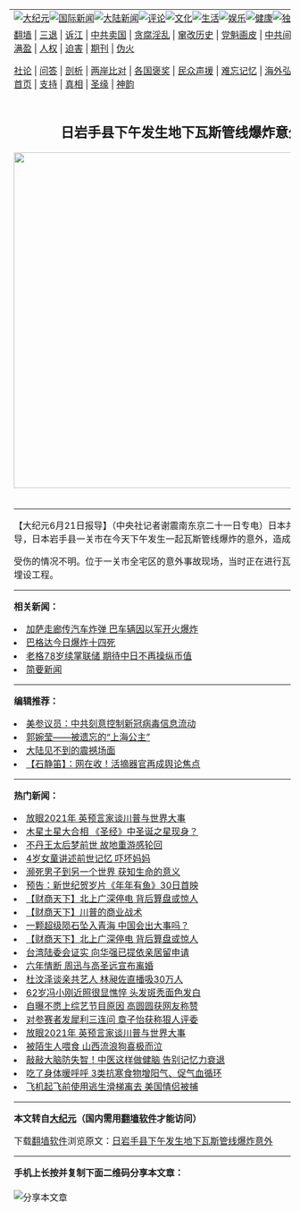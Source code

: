 <a name="1" id="1" target="_blank"></a><span id="1"></span>
<table align=center border="0"><tr><td colspan="2" VALIGN=TOP><a href="https://github.com/vvuthu3265/djy/blob/master/gb/nsc413.md#1"><img src="https://raw.githubusercontent.com/vvuthu3265/www/master/t/djy/1.jpg" title="大纪元"></a><a href="https://github.com/vvuthu3265/djy/blob/master/gb/n24hr.md#1"><img src="https://raw.githubusercontent.com/vvuthu3265/www/master/t/djy/3.jpg" title="国际新闻"></a><a href="https://github.com/vvuthu3265/djy/blob/master/gb/nsc413.md#1"><img src="https://raw.githubusercontent.com/vvuthu3265/www/master/t/djy/4.jpg" title="大陆新闻"></a><a href="https://github.com/vvuthu3265/djy/blob/master/gb/news392.md#1"><img src="https://raw.githubusercontent.com/vvuthu3265/www/master/t/djy/5.jpg" title="评论"></a><a href="https://github.com/vvuthu3265/djy/blob/master/gb/news2007.md#1"><img src="https://raw.githubusercontent.com/vvuthu3265/www/master/t/djy/6.jpg" title="文化"></a><a href="https://github.com/vvuthu3265/djy/blob/master/gb/news2008.md#1"><img src="https://raw.githubusercontent.com/vvuthu3265/www/master/t/djy/7.jpg" title="生活"></a><a href="https://github.com/vvuthu3265/djy/blob/master/gb/ncyule.md#1"><img src="https://raw.githubusercontent.com/vvuthu3265/www/master/t/djy/8.jpg" title="娱乐"></a><a href="https://github.com/vvuthu3265/djy/blob/master/gb/nsc1002.md#1"><img src="https://raw.githubusercontent.com/vvuthu3265/www/master/t/djy/9.jpg" title="健康"><a href="https://github.com/vvuthu3265/djy/blob/master/gb/nf6092.md#1"><img src="https://raw.githubusercontent.com/vvuthu3265/www/master/t/djy/10a.jpg" title="独家"></a><a href="https://github.com/vvuthu3265/djy/blob/master/gb/nf4514.md#1"><img src="https://raw.githubusercontent.com/vvuthu3265/www/master/t/djy/12a.jpg" title="头条"></a></td></tr>
<tr><td colspan="2" VALIGN=TOP><a target="_blank" href="https://github.com/vvuthu3265/www/blob/master/README.md?zsrh#1">翻墙</a> | <a target="_blank" href="https://github.com/vvuthu3265/djy/blob/master/gb/nf5657.md#1">三退</a> | <a target="_blank" href="https://github.com/vvuthu3265/djy/blob/master/gb/nf6124.md#1">诉江</a> | <a target="_blank" href="https://github.com/vvuthu3265/djy/blob/master/gb/nf1176117.md#1">中共卖国</a> | <a target="_blank" href="https://github.com/vvuthu3265/djy/blob/master/gb/nf5773.md#1">贪腐淫乱</a> | <a target="_blank" href="https://github.com/vvuthu3265/djy/blob/master/gb/nf1176115.md#1">窜改历史</a> | <a target="_blank" href="https://github.com/vvuthu3265/djy/blob/master/gb/nf1176107.md#1">党魁画皮</a> | <a target="_blank" href="https://github.com/vvuthu3265/djy/blob/master/gb/nf1320400.md#1">中共间谍</a> | <a target="_blank" href="https://github.com/vvuthu3265/djy/blob/master/gb/nf1176114.md#1">破坏传统</a> | <a target="_blank" href="https://github.com/vvuthu3265/ntdtv/blob/master/gb/prog447_1.md#1">恶贯满盈</a> | <a target="_blank" href="https://github.com/vvuthu3265/djy/blob/master/gb/ncid278.md#1">人权</a> | <a target="_blank" href="https://github.com/vvuthu3265/djy/blob/master/gb/nf1176111.md#1">迫害</a> | <a target="_blank" href="https://gitlab.com/szzdlab/mh-qikan/blob/master/README.md#1">期刊</a> | <a target="_blank" href="https://github.com/vvuthu3265/djy/blob/master/gb/nf5562.md#1">伪火</a></p><p><a target="_blank" href="https://github.com/vvuthu3265/djy/blob/master/gb/9p.md#1">社论</a> | <a target="_blank" href="https://github.com/vvuthu3265/djy/blob/master/gb/nf4378.md#1">问答</a> | <a target="_blank" href="https://github.com/vvuthu3265/djy/blob/master/gb/nf5792.md#1">剖析</a> | <a target="_blank" href="https://github.com/vvuthu3265/djy/blob/master/gb/nf5735.md#1">两岸比对</a> | <a target="_blank" href="https://github.com/vvuthu3265/djy/blob/master/gb/nf6119.md#1">各国褒奖</a> | <a target="_blank" href="https://github.com/vvuthu3265/djy/blob/master/gb/nf6120.md#1">民众声援</a> | <a target="_blank" href="https://github.com/vvuthu3265/djy/blob/master/gb/nf1188594.md#1">难忘记忆</a> | <a target="_blank" href="https://github.com/vvuthu3265/djy/blob/master/gb/nf3180.md#1">海外弘传</a> | <a target="_blank" href="https://github.com/vvuthu3265/djy/blob/master/gb/nf5410.md#1">万人上访</a> | <a target="_blank" href="https://github.com/vvuthu3265/www/blob/master/README.md?zsrh#1">平台首页</a> | <a target="_blank" href="https://github.com/vvuthu3265/djy/blob/master/gb/nf4386.md#1">支持</a> | <a target="_blank" href="https://github.com/vvuthu3265/djy/blob/master/gb/nf4389.md#1">真相</a> | <a target="_blank" href="https://github.com/vvuthu3265/djy/blob/master/gb/nf5790.md#1">圣缘</a> | <a target="_blank" href="https://github.com/vvuthu3265/djy/blob/master/gb/nf4786.md#1">神韵</a></td></tr>
<tr><td VALIGN=TOP width="626"><h2 align=center>日岩手县下午发生地下瓦斯管线爆炸意外</h2>
<img width="600" src="https://i.epochtimes.com/assets/uploads/2020/12/f258f47b3d77ac2c3b447ced06a5eef5-320x200.jpg" />
<h6></h6>
<hr>
	<p>【大纪元6月21日报导】（中央社记者谢震南东京二十一日专电）日本共同通信社报导，日本岩手县一关市在今天下午发生一起瓦斯管线<ahref="https://github.com/vvuthu3265/djy/blob/master/gb/tag/%E7%88%86%E7%82%B8.md#1">爆炸</a>的意外，造成四人受伤。</p>
<p>受伤的情况不明。位于一关市全宅区的意外事故现场，当时正在进行瓦斯地下管线的埋设工程。</p>
	
<hr>


<strong>相关新闻：</strong>
<li><a href="https://github.com/vvuthu3265/djy/blob/master/gb/4/6/16/n569718.md#1">加萨走廊传汽车炸弹 巴车辆因以军开火爆炸</a></li>
<li><a href="https://github.com/vvuthu3265/djy/blob/master/gb/4/6/17/n571401.md#1">巴格达今日爆炸十四死</a></li>
<li><a href="https://github.com/vvuthu3265/djy/blob/master/gb/4/6/17/n571431.md#1">老格78岁续掌联储 期待中日不再操纵币值</a></li>
<li><a href="https://github.com/vvuthu3265/djy/blob/master/gb/4/6/17/n571472.md#1">简要新闻</a></li>
<hr>


<strong>编辑推荐：</strong>
<li><a href="https://github.com/onzhi266/djy/blob/master/gb/20/2/22/n11887949.md#1">美参议员：中共刻意控制新冠病毒信息流动</a></li>
<li><a href="https://github.com/tsiac2612/djy/blob/master/gb/17/11/14/n9839893.md#1" target="_blank">郭婉莹——被遗忘的“上海公主”</a></li><li><a href="https://github.com/vvuthu3265/djy/blob/master/gb/13/11/27/n4020290.md?dfh#1" target="_blank">大陆见不到的震撼场面</a></li><li><a href="https://github.com/tsiac2612/djy/blob/master/gb/12/9/14/n3683060.md#1" target="_blank">【石静笛】：网在收！活摘器官再成舆论焦点</a></li>
<hr>

<strong>热门新闻：</strong>
<li><a href="https://github.com/vvuthu3265/djy/blob/master/gb/20/12/23/n12639978.md#1">放眼2021年 英预言家谈川普与世界大事</a></li>
<li><a href="https://github.com/vvuthu3265/djy/blob/master/gb/20/12/20/n12633276.md#1">木星土星大合相 《圣经》中圣诞之星现身？</a></li>
<li><a href="https://github.com/vvuthu3265/djy/blob/master/gb/20/12/22/n12638393.md#1">不丹王太后梦前世 故地重游感轮回</a></li>
<li><a href="https://github.com/vvuthu3265/djy/blob/master/gb/20/12/23/n12639398.md#1">4岁女童讲述前世记忆 吓坏妈妈</a></li>
<li><a href="https://github.com/vvuthu3265/djy/blob/master/gb/20/12/22/n12637662.md#1">濒死男子到另一个世界 获知生命的意义</a></li>
<li><a href="https://github.com/vvuthu3265/djy/blob/master/gb/20/12/25/n12645367.md#1">预告：新世纪贺岁片《年年有鱼》30日首映</a></li>
<li><a href="https://github.com/vvuthu3265/djy/blob/master/gb/20/12/24/n12643382.md#1">【财商天下】北上广深停电 背后算盘或惊人</a></li>
<li><a href="https://github.com/vvuthu3265/djy/blob/master/gb/20/12/25/n12645259.md#1">【财商天下】川普的商业战术</a></li>
<li><a href="https://github.com/vvuthu3265/djy/blob/master/gb/20/12/24/n12643078.md#1">一颗超级陨石坠入青海 中国会出大事吗？</a></li>
<li><a href="https://github.com/vvuthu3265/djy/blob/master/gb/20/12/24/n12643382.md#1">【财商天下】北上广深停电 背后算盘或惊人</a></li>
<li><a href="https://github.com/vvuthu3265/djy/blob/master/gb/20/12/24/n12642158.md#1">台湾陆委会证实 向华强已提依亲居留申请</a></li>
<li><a href="https://github.com/vvuthu3265/djy/blob/master/gb/20/12/23/n12640869.md#1">六年情断 周迅与高圣远宣布离婚</a></li>
<li><a href="https://github.com/vvuthu3265/djy/blob/master/gb/20/12/24/n12642145.md#1">杜汶泽谈亲共艺人 林昶佐直播吸30万人</a></li>
<li><a href="https://github.com/vvuthu3265/djy/blob/master/gb/20/12/25/n12643860.md#1">62岁冯小刚近照很显憔悴 头发斑秃面色发白</a></li>
<li><a href="https://github.com/vvuthu3265/djy/blob/master/gb/20/12/24/n12641430.md#1">自曝不愿上综艺节目原因 高圆圆获网友称赞</a></li>
<li><a href="https://github.com/vvuthu3265/djy/blob/master/gb/20/12/25/n12645462.md#1">对参赛者发犀利三连问 章子怡获称狠人评委</a></li>
<li><a href="https://github.com/vvuthu3265/djy/blob/master/gb/20/12/23/n12639978.md#1">放眼2021年 英预言家谈川普与世界大事</a></li>
<li><a href="https://github.com/vvuthu3265/djy/blob/master/gb/20/12/25/n12644367.md#1">被陌生人喂食 山西流浪狗喜极而泣</a></li>
<li><a href="https://github.com/vvuthu3265/djy/blob/master/gb/20/12/23/n12640899.md#1">敲敲大脑防失智！中医这样做健脑 告别记忆力衰退</a></li>
<li><a href="https://github.com/vvuthu3265/djy/blob/master/gb/20/12/23/n12640494.md#1">吃了身体暖呼呼 3类抗寒食物增阳气、促气血循环</a></li>
<li><a href="https://github.com/vvuthu3265/djy/blob/master/gb/20/12/24/n12641812.md#1">飞机起飞前使用逃生滑梯离去 美国情侣被捕</a></li>
<hr>

<strong>本文转自<a href="https://www.epochtimes.com">大纪元</a>（国内需用<a href="https://github.com/vvuthu3265/www/blob/master/README.md#8">翻墙软件</a>才能访问）</strong><p>下载<a href="https://github.com/vvuthu3265/www/blob/master/README.md#8">翻墙软件</a>浏览原文：<a href="https://www.epochtimes.com/gb/4/6/21/n575031.htm">日岩手县下午发生地下瓦斯管线爆炸意外</a></p><hr>

<strong>手机上长按并复制下面二维码分享本文章：</strong><br><br><img src="https://chart.apis.google.com/chart?cht=qr&chs=240x240&choe=UTF-8&chld=M|2&chl=https://github.com/vvuthu3265/djy/blob/master/gb/4/6/21/n575031.md%231" title="分享本文章"></td><td VALIGN=TOP><a href="https://github.com/vvuthu3265/djy/blob/master/gb/16/1/21/n4622075.md?dfh#1" target="_blank"><img src="https://raw.githubusercontent.com/vvuthu3265/djy/master/gb/300/wei-f1.jpg" title="中共的伪火骗局"  alt="中共的伪火骗局"></a><br><a href="https://github.com/vvuthu3265/www/blob/master/README.md?dfh#9" target="_blank"><img src="https://raw.githubusercontent.com/vvuthu3265/djy/master/gb/300/yong-h.jpg" title="永恒的见证"  alt="永恒的见证"></a><br><a href="https://github.com/vvuthu3265/djy/blob/master/gb/13/9/29/n3974789.md?dfh#1" target="_blank"><img src="https://raw.githubusercontent.com/vvuthu3265/djy/master/gb/300/shang-lnz.jpg" title="善良女子被中共投男牢"  alt="善良女子被中共投男牢"></a><br><a href="https://github.com/vvuthu3265/djy/blob/master/gb/16/3/16/n4663449.md?dfh#1" target="_blank"><img src="https://raw.githubusercontent.com/vvuthu3265/djy/master/gb/300/huo-z3.jpg" title="警卫目击活摘器官"  alt="警卫目击活摘器官"></a><br><a href="https://github.com/vvuthu3265/djy/blob/master/gb/16/8/7/n8177641.md?dfh#1" target="_blank"><img src="https://raw.githubusercontent.com/vvuthu3265/djy/master/gb/300/huo-z4.jpg" title="证人描述活摘恐怖"  alt="证人描述活摘恐怖"></a><br><a href="https://github.com/vvuthu3265/djy/blob/master/gb/10/4/19/n2881569.md?dfh#1" target="_blank"><img src="https://raw.githubusercontent.com/vvuthu3265/djy/master/gb/300/huo-z1.jpg" title="揭开活摘器官黑幕"  alt="揭开活摘器官黑幕"></a><br><a href="https://github.com/vvuthu3265/djy/blob/master/gb/10/11/7/n3077476.md?dfh#1" target="_blank"><img src="https://raw.githubusercontent.com/vvuthu3265/djy/master/gb/300/ma-ks.jpg" title="马克思的成魔之路"  alt="马克思的成魔之路"></a><br><a href="https://github.com/vvuthu3265/djy/blob/master/gb/14/6/9/n4173977.md?dfh#1" target="_blank"><img src="https://raw.githubusercontent.com/vvuthu3265/djy/master/gb/300/chang-zs.jpg" title="藏字石 蕴天机"  alt="藏字石 蕴天机"></a><br><a href="https://github.com/vvuthu3265/djy/blob/master/gb/18/5/10/n10381511.md?dfh#1" target="_blank"><img src="https://raw.githubusercontent.com/vvuthu3265/djy/master/gb/300/st1.jpg" title="关注3亿人三退"  alt="关注3亿人三退"></a><br><a href="https://github.com/vvuthu3265/djy/blob/master/gb/18/3/21/n10237682.md?dfh#1" target="_blank"><img src="https://raw.githubusercontent.com/vvuthu3265/djy/master/gb/300/jie-t.jpg" title="解体中共复兴中华"  alt="解体中共复兴中华"></a><br><a href="https://github.com/vvuthu3265/djy/blob/master/gb/9/2/9/n2422991.md?dfh#1" target="_blank"><img src="https://raw.githubusercontent.com/vvuthu3265/djy/master/gb/300/gao-zs.jpg" title="中共迫害良心律师"  alt="中共迫害良心律师"></a><br><a href="https://github.com/vvuthu3265/djy/blob/master/gb/18/12/9/n10900044.md?dfh#1" target="_blank"><img src="https://raw.githubusercontent.com/vvuthu3265/djy/master/gb/300/sj1.jpg" title="303万人举报江泽民"  alt="303万人举报江泽民"></a><br><a href="https://github.com/vvuthu3265/djy/blob/master/gb/18/8/28/n10672014.md?dfh#1" target="_blank"><img src="https://raw.githubusercontent.com/vvuthu3265/djy/master/gb/300/sj2.jpg" title="这些官员为何起诉江泽民"  alt="这些官员为何起诉江泽民"></a><br><a href="https://github.com/vvuthu3265/djy/blob/master/gb/8/12/18/n2367165.md?dfh#1" target="_blank"><img src="https://raw.githubusercontent.com/vvuthu3265/djy/master/gb/300/liangan.jpg" title="海峡两岸的强烈对比"  alt="海峡两岸的强烈对比"></a><br><a href="https://github.com/vvuthu3265/djy/blob/master/gb/15/12/10/n4593139.md?dfh#1" target="_blank"><img src="https://raw.githubusercontent.com/vvuthu3265/djy/master/gb/300/jia-ndzl.jpg" title="加拿大总理的贺信"  alt="加拿大总理的贺信"></a><br><a href="https://github.com/vvuthu3265/djy/blob/master/gb/11/6/17/n3289382.md?dfh#1" target="_blank"><img src="https://raw.githubusercontent.com/vvuthu3265/djy/master/gb/300/xiao-wd.jpg" title="探寻真相兼听则明"  alt="探寻真相兼听则明"></a><br><a href="https://github.com/vvuthu3265/djy/blob/master/gb/18/10/27/n10812623.md?dfh#1" target="_blank"><img src="https://raw.githubusercontent.com/vvuthu3265/djy/master/gb/300/yindu.jpg" title="印度媒体报道东方"  alt="印度媒体报道东方"></a><br><a href="https://github.com/vvuthu3265/djy/blob/master/gb/18/6/9/n10469652.md?dfh#1" target="_blank"><img src="https://raw.githubusercontent.com/vvuthu3265/djy/master/gb/300/xie-j.jpg" title="不一样的海外校园"  alt="不一样的海外校园"></a><br><a href="https://github.com/vvuthu3265/djy/blob/master/gb/7/4/5/n1669415.md?dfh#1" target="_blank"><img src="https://raw.githubusercontent.com/vvuthu3265/djy/master/gb/300/li-up.jpg" title="从大师到徒弟的传奇"  alt="从大师到徒弟的传奇"></a><br><a href="https://github.com/vvuthu3265/djy/blob/master/gb/17/5/26/n9191512.md?dfh#1" target="_blank"><img src="https://raw.githubusercontent.com/vvuthu3265/djy/master/gb/300/zfl2.jpg" title="亿万人与东方一本奇书"  alt="亿万人与东方一本奇书"></a><br><a href="https://github.com/vvuthu3265/djy/blob/master/gb/13/11/27/n4020290.md?dfh#1" target="_blank"><img src="https://raw.githubusercontent.com/vvuthu3265/djy/master/gb/300/zhen-h.jpg" title="大陆见不到的震撼场面"  alt="大陆见不到的震撼场面"></a><br><a href="https://github.com/vvuthu3265/djy/blob/master/gb/15/7/17/n4482910.md?dfh#1" target="_blank"><img src="https://raw.githubusercontent.com/vvuthu3265/djy/master/gb/300/dalu-sk.jpg" title="人心向善 大陆当初盛况"  alt="人心向善 大陆当初盛况"></a><br><a href="https://github.com/vvuthu3265/djy/blob/master/gb/19/1/5/n10955468.md?dfh#1" target="_blank"><img src="https://raw.githubusercontent.com/vvuthu3265/djy/master/gb/300/zfl1.jpg" title="追寻真理 这书讲什么"  alt="追寻真理 这书讲什么"></a><br><a href="https://github.com/vvuthu3265/www/blob/master/README.md?dfh#1" target="_blank"><img src="https://raw.githubusercontent.com/vvuthu3265/djy/master/gb/300/fq1.jpg" title="下载免费翻墙软件"  alt="下载免费翻墙软件"></a><br></td></tr></table>
